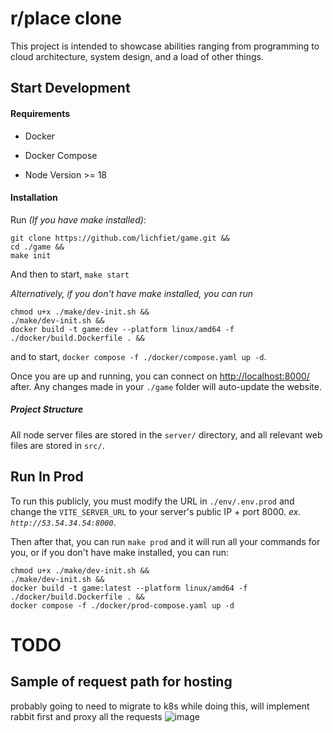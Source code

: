 
# r/place clone
This project is intended to showcase abilities ranging from programming to cloud architecture, system design, and a load of other things.
## Start Development
#### Requirements

- Docker

- Docker Compose

- Node Version >= 18

#### Installation

Run *(If you have make installed)*: 

```
git clone https://github.com/lichfiet/game.git &&
cd ./game &&
make init
```
And then to start, `make start`

*Alternatively, if you don't have make installed, you can run*

```
chmod u+x ./make/dev-init.sh &&
./make/dev-init.sh &&
docker build -t game:dev --platform linux/amd64 -f ./docker/build.Dockerfile . &&
```
and to start, `docker compose -f ./docker/compose.yaml up -d`.



Once you are up and running, you can connect on [http://localhost:8000/](http://localhost:8000/) after. Any changes made in your `./game` folder will auto-update the website.

##### Project Structure

All node server files are stored in the `server/` directory, and all relevant web files are stored in `src/`. 



## Run In Prod

To run this publicly, you must modify the URL in `./env/.env.prod` and change the `VITE_SERVER_URL` to your server's public IP + port 8000. *ex. `http://53.54.34.54:8000`*.

Then after that, you can run `make prod` and it will run all your commands for you, or if you don't have make installed, you can run:

```
chmod u+x ./make/dev-init.sh &&
./make/dev-init.sh &&
docker build -t game:latest --platform linux/amd64 -f ./docker/build.Dockerfile . &&
docker compose -f ./docker/prod-compose.yaml up -d
```


# TODO

## Sample of request path for hosting
probably going to need to migrate to k8s while doing this, will implement rabbit first and proxy all the requests
![image](https://media.discordapp.net/attachments/219268654745780225/1209237092371267604/Untitled_Artwork.png?ex=65e630cd&is=65d3bbcd&hm=535ec33656e29681b73d55a3ba9f8e651f3f12da06fd422f0bd2d3250bf0c5b8&=&format=webp&quality=lossless&width=855&height=597)
